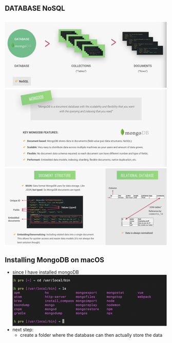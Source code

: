 ## DATABASE NoSQL
![](img/2019-12-19-17-25-32.png)
![](img/2019-12-19-17-27-59.png)
![](img/2019-12-19-17-31-58.png)
---

## Installing MongoDB on macOS
- since I have installed mongoDB
![](img/2019-12-19-17-39-43.png)
- next step:
    - create a folder where the database can then actually store the data
